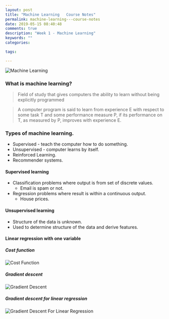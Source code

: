 ```yaml
---
layout: post
title: "Machine Learning   Course Notes"
permalink: machine-learning---course-notes
date: 2019-05-15 08:40:48
comments: true
description: "Week 1 - Machine Learning"
keywords: ""
categories:

tags:

---
```


![Machine Learning](/images/machine-learning.png)

### What is machine learning?
>Field of study that gives computers the ability to learn without being explicitly programmed

> A computer program is said to learn from experience E with respect to some task T and some performance measure P, if its performance on T, as measured by P, improves with experience E.

### Types of machine learning.
* Supervised - teach the computer how to do something.
* Unsupervised - computer learns by itself.
* Reinforced Learning.
* Recommender systems.

#### Supervised learning
* Classification problems where output is from set of discrete values.
  * Email is spam or not.
* Regression problems where result is within a continuous output.
  * House prices.

#### Unsupervised learning
* Structure of the data is unknown.
* Used to determine structure of the data and derive features.

#### Linear regression with one variable

##### Cost function

![Cost Function](/images/cost-function.png)

##### Gradient descent

![Gradient Descent](/images/gd.png)

##### Gradient descent for linear regression

![Gradient Descent For Linear Regression](/images/gd-lr.png)
